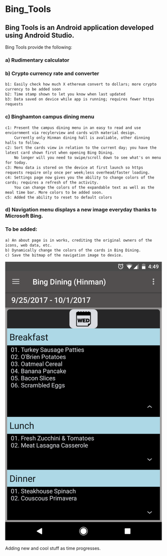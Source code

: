 # Bing_Tools
## Bing Tools is an Android application developed using Android Studio.

Bing Tools provide the following:

### a) Rudimentary calculator

### b) Crypto currency rate and converter 

	b1: Easily check how much X ethereum convert to dollars; more crypto currency to be added soon
	b2: Time stamp shown to let you know when last updated
	b3: Data saved on device while app is running; requires fewer https requests
  
### c) Binghamton campus dining menu

	c1: Present the campus dining menu in an easy to read and use enviornment via recylerview and cards with material design. 
	    Currently only Hinman dining hall is avaliable, other dinning halls to follow.
	c2: Sort the cards view in relation to the current day; you have the latest card shown first when opening Bing Dining.
	    No longer will you need to swipe/scroll down to see what's on menu for today.
	c3: Menu data is stored on the device at first launch so https requests require only once per week;less overhead/faster loading.
	c4: Settings page now gives you the ability to change colors of the cards; requires a refresh of the activity. 
	    You can change the colors of the expandable text as well as the meal time bar. More colors to be added soon.
	c5: Added the ability to reset to default colors
  
### d) Navigation menu displays a new image everyday thanks to Microsoft Bing.
  
### To be added:
	a) An about page is in works, crediting the original owners of the icons, web data, etc.
	b) Dynamically change the colors of the cards in Bing Dining.
	c) Save the bitmap of the navigation image to device. 

![Alt text](app/Bing_Tools_1.png "Bing_Tools_1")


Adding new and cool stuff as time progresses.
